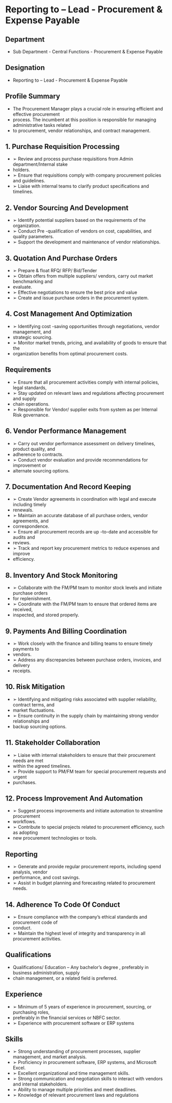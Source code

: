 # Reporting to  – Lead - Procurement & Expense Payable

## Department

* Sub Department - Central Functions - Procurement & Expense Payable

## Designation

* Reporting to  – Lead - Procurement & Expense Payable

## Profile Summary

* The Procurement Manager  plays a crucial role in ensuring efficient and effective procurement
* process. The incumbent at  this position is responsible for managing administrative tasks related
* to procurement, vendor relationships, and contract management.

## 1. Purchase Requisition Processing

* ➢ Review and process purchase requisitions from Admin department/Internal stake
* holders.
* ➢ Ensure that requisitions comply with company procurement policies and guidelines.
* ➢ Liaise with internal teams to clarify product specifications and timelines.

## 2. Vendor Sourcing And Development

* ➢ Identify potential suppliers based on the requirements of the organization.
* ➢ Conduct Pre -qualification of vendors on cost, capabilities, and quality parameters.
* ➢ Support the development and maintenance of vendor relationships.

## 3. Quotation And Purchase Orders 

* ➢ Prepare & float RFQ/ RFP/ Bid/Tender
* ➢ Obtain offers from multiple suppliers/ vendors, carry out market benchmarking and
* evaluate.
* ➢ Effective  negotiations to ensure the best price and value
* ➢ Create and issue purchase orders in the procurement system.

## 4. Cost Management And Optimization

* ➢ Identifying cost -saving opportunities through negotiations, vendor management, and
* strategic sourcing.
* ➢ Monitor market trends, pricing, and availability of goods to ensure that the
* organization benefits from optimal procurement costs.

## Requirements

* ➢ Ensure that all procurement activities comply with internal policies, legal standards,
* ➢ Stay updated on relevant laws and regulations affecting procurement and supply
* chain operations.
* ➢ Responsible for Vendor/ supplier exits from system as per Internal Risk governance.

## 6. Vendor Performance Management

* ➢ Carry out vendor performance assessment on delivery timelines, product quality, and
* adherence to contracts.
* ➢ Conduct vendor evaluation and provide recommendations for improvement or
* alternate sourcing options.

## 7. Documentation And Record Keeping

* ➢ Create Vendor agreements in coordination with legal and execute including timely
* renewals.
* ➢ Maintain an accurate database of all purchase orders, vendor agreements, and
* correspondence.
* ➢ Ensure all procurement records are up -to-date and accessible for audits and
* reviews.
* ➢ Track and report key procurement metrics to reduce expenses and improve
* efficiency.

## 8. Inventory And Stock Monitoring

* ➢ Collaborate with the FM/PM team to monitor stock levels and initiate purchase orders
* for replenishment.
* ➢ Coordinate with the FM/PM team to ensure that ordered items are received,
* inspected, and stored properly.

## 9. Payments And Billing Coordination

* ➢ Work closely with the finance and billing teams to ensure timely payments to
* vendors.
* ➢ Address any discrepancies between purchase orders, invoices, and delivery
* receipts.

## 10. Risk Mitigation

* ➢ Identifying and mitigating risks associated with supplier reliability, contract terms, and
* market fluctuations.
* ➢ Ensure continuity in the supply chain by maintaining strong vendor relationships and
* backup sourcing options.

## 11. Stakeholder Collaboration

* ➢ Liaise with internal stakeholders to ensure that their procurement needs are met
* within the agreed timelines.
* ➢ Provide support to PM/FM team for special procurement requests and urgent
* purchases.

## 12. Process Improvement And Automation 

* ➢ Suggest process improvements and initiate automation to streamline procurement
* workflows.
* ➢ Contribute to special projects related to procurement efficiency, such as adopting
* new procurement technologies or tools.

## Reporting

* ➢ Generate and provide regular procurement reports, including spend analysis, vendor
* performance, and cost savings.
* ➢ Assist in budget planning and forecasting related to procurement needs.

## 14. Adherence To Code Of Conduct

* ➢ Ensure compliance with the company’s ethical standards and procurement code of
* conduct.
* ➢ Maintain the highest level of integrity and transparency in all procurement activities.

## Qualifications

* Qualifications/ Education – Any bachelor’s degree , preferably  in business administration, supply
* chain management, or a related field is preferred.

## Experience

* ➢ Minimum of 5 years of experience in procurement, sourcing, or purchasing roles,
* preferably in the financial services or NBFC sector.
* ➢ Experience with procurement software or ERP systems

## Skills

* ➢ Strong understanding of procurement processes, supplier management, and market analysis.
* ➢ Proficiency in procurement software, ERP systems, and Microsoft Excel.
* ➢ Excellent organizational and time management skills.
* ➢ Strong communication and negotiation skills to interact with vendors and internal stakeholders.
* ➢ Ability to manage multiple priorities and meet deadlines.
* ➢ Knowledge of relevant procurement laws and regulations
